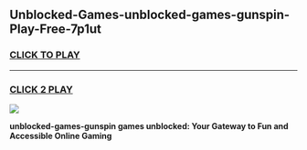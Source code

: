
## Unblocked-Games-unblocked-games-gunspin-Play-Free-7p1ut
<h3>
<a href="https://premium76.site?title=unblocked-games-gunspin&ref=10A">CLICK TO PLAY</a></h3>
<hr>

<h3>
<a href="https://premium76.site?title=unblocked-games-gunspin&ref=10A">CLICK 2 PLAY</a>
  
</h3>

<a href="https://premium76.site?title=unblocked-games-gunspin&ref=10A"><img src="https://clearcache.store/games.png"></a>


**unblocked-games-gunspin games unblocked: Your Gateway to Fun and Accessible Online Gaming**
